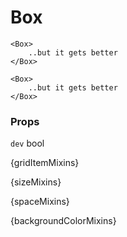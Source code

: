 # Box

```
<Box>
    ..but it gets better
</Box>

<Box>
    ..but it gets better
</Box>
```

### Props

`dev` bool

{gridItemMixins}

{sizeMixins}

{spaceMixins}

{backgroundColorMixins}
